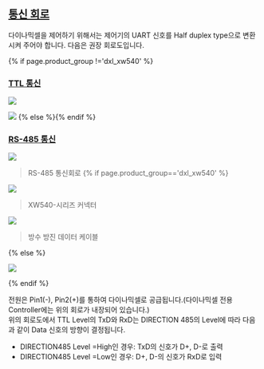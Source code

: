 ## [통신 회로](#통신-회로)
다이나믹셀을 제어하기 위해서는 제어기의 UART 신호를 Half duplex type으로 변환시켜 주어야 합니다. 다음은 권장 회로도입니다.

{% if page.product_group !='dxl_xw540' %}
### [TTL 통신](#ttl-통신)

![](/assets/images/dxl/ttl_circuit.png)

![](/assets/images/dxl/x/x_series_ttl_pin.png)
{% else %}{% endif %}

### [RS-485 통신](#rs485-통신)

![](/assets/images/dxl/x/x_series_485_circuit.jpg)  
> RS-485 통신회로 
{% if page.product_group=='dxl_xw540' %}

![](/assets/images/dxl/x/xw/xw_series_485_pin.png)
> XW540-시리즈 커넥터  

![](/assets/images/dxl/x/xw/xw_series_485_pin_connector.png)
> 방수 방진 데이터 케이블

{% else %}

![](/assets/images/dxl/x/x_series_485_pin.png)

{% endif %}

전원은 Pin1(-), Pin2(+)를 통하여 다이나믹셀로 공급됩니다.(다이나믹셀 전용 Controller에는 위의 회로가 내장되어 있습니다.)  
위의 회로도에서 TTL Level의 TxD와 RxD는 DIRECTION 485의 Level에 따라 다음과 같이 Data 신호의 방향이 결정됩니다.  
- DIRECTION485 Level =High인 경우: TxD의 신호가 D+, D-로 출력
- DIRECTION485 Level =Low인 경우: D+, D-의 신호가 RxD로 입력
